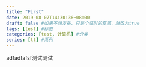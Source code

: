 ```yaml
---
title: "First"
date: 2019-08-07T14:30:36+08:00
draft: false #如果不想发布，只是个临时的草稿，就改为true
tags: [test] #标签
categories: [test, 计算机] #分类
series: [tt] #系列
---
```

adfadfafsf测试测试
